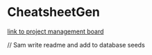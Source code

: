# CheatsheetGen

[link to project management board](https://github.com/users/Teelsam/projects/1/views/1)


// Sam write readme and add to database seeds